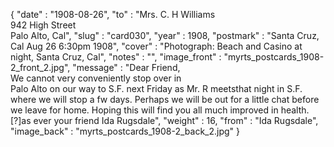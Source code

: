 {
  "date" : "1908-08-26",
  "to" : "Mrs. C. H Williams<br> 942 High Street<br>Palo Alto, Cal",
  "slug" : "card030",
  "year" : 1908,
  "postmark" : "Santa Cruz, Cal Aug 26 6:30pm 1908",
  "cover" : "Photograph: Beach and Casino at night, Santa Cruz, Cal",
  "notes" : "",
  "image_front" : "myrts_postcards_1908-2_front_2.jpg",
  "message" : "Dear Friend,<br>We cannot very conveniently stop over in<br>Palo Alto on our way to S.F. next Friday as Mr. R meetsthat night in S.F. where we will stop a fw days. Perhaps we will be out for a little chat before we leave for home. Hoping this will find you all much improved in health. [?]as ever your friend Ida Rugsdale",
  "weight" : 16,
  "from" : "Ida Rugsdale",
  "image_back" : "myrts_postcards_1908-2_back_2.jpg"
}
